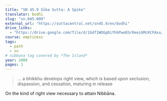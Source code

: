 ```yaml
---
title: "SN 45.9 Sūka Sutta: A Spike"
translator: bodhi
slug: "sn.045.009"
external_url: "https://suttacentral.net/sn45.9/en/bodhi"
drive_links:
  - "https://drive.google.com/file/d/1Gdf1WOGpDiYhbPweEGr0eeiGMcKCFAxu/view?usp=drivesdk"
course: emptiness
tags:
  - path
  - sn
# nibbana tag covered by *The Island*
year: 2000
pages: 1
---
```


> … a bhikkhu develops right view, which is based upon seclusion, dispassion, and cessation, maturing in release

On the kind of right view necessary to attain Nibbāna.

